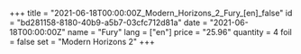 +++
title = "2021-06-18T00:00:00Z_Modern_Horizons_2_Fury_[en]_false"
id = "bd281158-8180-40b9-a5b7-03cfc712d81a"
date = "2021-06-18T00:00:00Z"
name = "Fury"
lang = ["en"]
price = "25.96"
quantity = 4
foil = false
set = "Modern Horizons 2"
+++
